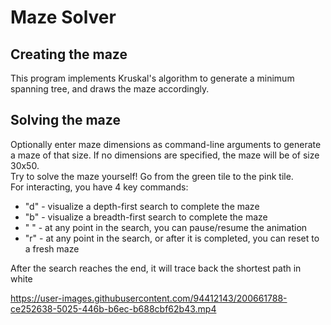 # Maze Solver
## Creating the maze
This program implements Kruskal's algorithm to generate a minimum spanning tree, and draws the maze accordingly.
## Solving the maze
Optionally enter maze dimensions as command-line arguments to generate a maze of that size. If no dimensions are specified, the maze will be of size 30x50.\
Try to solve the maze yourself! Go from the green tile to the pink tile.\
For interacting, you have 4 key commands:
- "d" - visualize a depth-first search to complete the maze
- "b" - visualize a breadth-first search to complete the maze
- " " - at any point in the search, you can pause/resume the animation
- "r" - at any point in the search, or after it is completed, you can reset to a fresh maze

After the search reaches the end, it will trace back the shortest path in white



https://user-images.githubusercontent.com/94412143/200661788-ce252638-5025-446b-b6ec-b688cbf62b43.mp4

